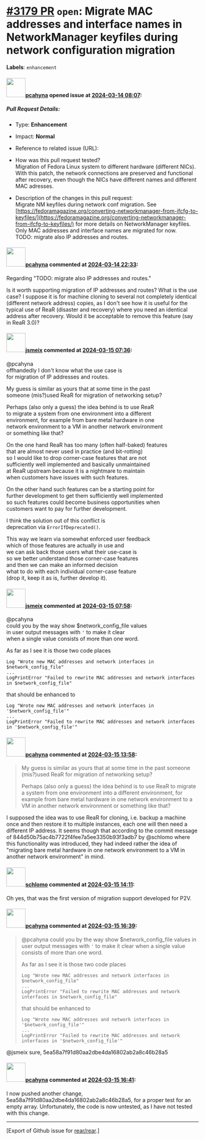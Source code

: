 [\#3179 PR](https://github.com/rear/rear/pull/3179) `open`: Migrate MAC addresses and interface names in NetworkManager keyfiles during network configuration migration
=======================================================================================================================================================================

**Labels**: `enhancement`

#### <img src="https://avatars.githubusercontent.com/u/26300485?u=9105d243bc9f7ade463a3e52e8dd13fa67837158&v=4" width="50">[pcahyna](https://github.com/pcahyna) opened issue at [2024-03-14 08:07](https://github.com/rear/rear/pull/3179):

##### Pull Request Details:

-   Type: **Enhancement**

-   Impact: **Normal**

-   Reference to related issue (URL):

-   How was this pull request tested?  
    Migration of Fedora Linux system to different hardware (different
    NICs). With this patch, the network connections are preserved and
    functional after recovery, even though the NICs have different names
    and different MAC adresses.

-   Description of the changes in this pull request:  
    Migrate NM keyfiles during network conf migration. See
    [https://fedoramagazine.org/converting-networkmanager-from-ifcfg-to-keyfiles/](https://fedoramagazine.org/converting-networkmanager-from-ifcfg-to-keyfiles/)
    for more details on NetworkManager keyfiles.  
    Only MAC addresses and interface names are migrated for now.  
    TODO: migrate also IP addresses and routes.

#### <img src="https://avatars.githubusercontent.com/u/26300485?u=9105d243bc9f7ade463a3e52e8dd13fa67837158&v=4" width="50">[pcahyna](https://github.com/pcahyna) commented at [2024-03-14 22:33](https://github.com/rear/rear/pull/3179#issuecomment-1998592244):

Regarding "TODO: migrate also IP addresses and routes."

Is it worth supporting migration of IP addresses and routes? What is the
use case? I suppose it is for machine cloning to several not completely
identical (different network address) copies, as I don't see how it is
useful for the typical use of ReaR (disaster and recovery) where you
need an identical address after recovery. Would it be acceptable to
remove this feature (say in ReaR 3.0)?

#### <img src="https://avatars.githubusercontent.com/u/1788608?u=925fc54e2ce01551392622446ece427f51e2f0ce&v=4" width="50">[jsmeix](https://github.com/jsmeix) commented at [2024-03-15 07:36](https://github.com/rear/rear/pull/3179#issuecomment-1999090980):

@pcahyna  
offhandedly I don't know what the use case is  
for migration of IP addresses and routes.

My guess is similar as yours that at some time in the past  
someone (mis?)used ReaR for migration of networking setup?

Perhaps (also only a guess) the idea behind is to use ReaR  
to migrate a system from one environment into a different  
environment, for example from bare metal hardware in one  
network environment to a VM in another network environment  
or something like that?

On the one hand ReaR has too many (often half-baked) features  
that are almost never used in practice (and bit-rotting)  
so I would like to drop corner-case features that are not  
sufficiently well implemented and basically unmaintained  
at ReaR upstream because it is a nightmare to maintain  
when customers have issues with such features.

On the other hand such features can be a starting point for  
further development to get them sufficiently well implemented  
so such features could become business opportunities when  
customers want to pay for further development.

I think the solution out of this conflict is  
deprecation via `ErrorIfDeprecated()`.

This way we learn via somewhat enforced user feedback  
which of those features are actually in use and  
we can ask back those users what their use-case is  
so we better understand those corner-case features  
and then we can make an informed decision  
what to do with each individual corner-case feature  
(drop it, keep it as is, further develop it).

#### <img src="https://avatars.githubusercontent.com/u/1788608?u=925fc54e2ce01551392622446ece427f51e2f0ce&v=4" width="50">[jsmeix](https://github.com/jsmeix) commented at [2024-03-15 07:58](https://github.com/rear/rear/pull/3179#issuecomment-1999117329):

@pcahyna  
could you by the way show $network\_config\_file values  
in user output messages with `'` to make it clear  
when a single value consists of more than one word.

As far as I see it is those two code places

    Log "Wrote new MAC addresses and network interfaces in $network_config_file"
    ...
    LogPrintError "Failed to rewrite MAC addresses and network interfaces in $network_config_file"

that should be enhanced to

    Log "Wrote new MAC addresses and network interfaces in '$network_config_file'"
    ...
    LogPrintError "Failed to rewrite MAC addresses and network interfaces in '$network_config_file'"

#### <img src="https://avatars.githubusercontent.com/u/26300485?u=9105d243bc9f7ade463a3e52e8dd13fa67837158&v=4" width="50">[pcahyna](https://github.com/pcahyna) commented at [2024-03-15 13:58](https://github.com/rear/rear/pull/3179#issuecomment-1999726493):

> My guess is similar as yours that at some time in the past someone
> (mis?)used ReaR for migration of networking setup?
>
> Perhaps (also only a guess) the idea behind is to use ReaR to migrate
> a system from one environment into a different environment, for
> example from bare metal hardware in one network environment to a VM in
> another network environment or something like that?

I supposed the idea was to use ReaR for cloning, i.e. backup a machine
once and then restore it to multiple instances, each one will then need
a different IP address. It seems though that according to the commit
message of 844d50b75ac4b7722f4fee7a5ee3350b93f3adb7 by @schlomo where
this functionality was introduced, they had indeed rather the idea of
"migrating bare metal hardware in one network environment to a VM in
another network environment" in mind.

#### <img src="https://avatars.githubusercontent.com/u/101384?v=4" width="50">[schlomo](https://github.com/schlomo) commented at [2024-03-15 14:11](https://github.com/rear/rear/pull/3179#issuecomment-1999755249):

Oh yes, that was the first version of migration support developed for
P2V.

#### <img src="https://avatars.githubusercontent.com/u/26300485?u=9105d243bc9f7ade463a3e52e8dd13fa67837158&v=4" width="50">[pcahyna](https://github.com/pcahyna) commented at [2024-03-15 16:39](https://github.com/rear/rear/pull/3179#issuecomment-2000041814):

> @pcahyna could you by the way show $network\_config\_file values in
> user output messages with `'` to make it clear when a single value
> consists of more than one word.
>
> As far as I see it is those two code places
>
>     Log "Wrote new MAC addresses and network interfaces in $network_config_file"
>     ...
>     LogPrintError "Failed to rewrite MAC addresses and network interfaces in $network_config_file"
>
> that should be enhanced to
>
>     Log "Wrote new MAC addresses and network interfaces in '$network_config_file'"
>     ...
>     LogPrintError "Failed to rewrite MAC addresses and network interfaces in '$network_config_file'"

@jsmeix sure, 5ea58a7f91d80aa2dbe4da16802ab2a8c46b28a5

#### <img src="https://avatars.githubusercontent.com/u/26300485?u=9105d243bc9f7ade463a3e52e8dd13fa67837158&v=4" width="50">[pcahyna](https://github.com/pcahyna) commented at [2024-03-15 16:41](https://github.com/rear/rear/pull/3179#issuecomment-2000044704):

I now pushed another change, 5ea58a7f91d80aa2dbe4da16802ab2a8c46b28a5,
for a proper test for an empty array. Unfortunately, the code is now
untested, as I have not tested with this change.

------------------------------------------------------------------------

\[Export of Github issue for
[rear/rear](https://github.com/rear/rear).\]
